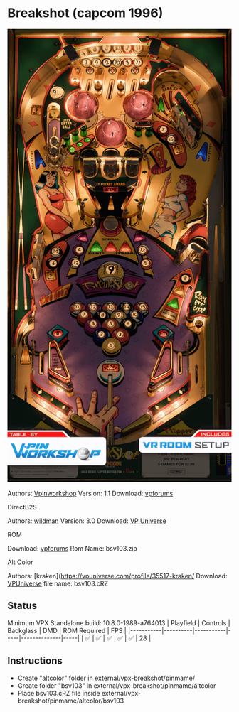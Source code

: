 # Breakshot (capcom 1996)

![Table Preview](../../images/vpx-breakshot-preview.png)

Authors: [Vpinworkshop](https://vpuniverse.com/profile/40692-vpinworkshop/)
Version: 1.1
Download: [vpforums](https://vpuniverse.com/files/file/20471-breakshot-capcom-1996/)

DirectB2S

Authors: [wildman](https://vpuniverse.com/profile/5-wildman/)
Version: 3.0
Download: [VP Universe](https://vpuniverse.com/files/file/2286-breakshotcapcom-1996/)

ROM

Download: [vpforums](https://www.vpforums.org/index.php?app=downloads&showfile=142)
Rom Name: bsv103.zip

Alt Color

Authors: [kraken](https://vpuniverse.com/profile/35517-kraken/
Download: [VPUniverse](https://vpuniverse.com/files/file/20470-breakshot-serum-colorization/)
file name: bsv103.cRZ


## Status 

Minimum VPX Standalone build: 10.8.0-1989-a764013
| Playfield | Controls | Backglass | DMD | ROM Required | FPS | 
|-----------|----------|-----------|-----|--------------|-----|
| :white_check_mark: | :white_check_mark: | :white_check_mark: | :white_check_mark: | :white_check_mark: | 28 |

## Instructions

- Create "altcolor" folder in external/vpx-breakshot/pinmame/
- Create folder "bsv103" in external/vpx-breakshot/pinmame/altcolor
- Place bsv103.cRZ file inside external/vpx-breakshot/pinmame/altcolor/bsv103


